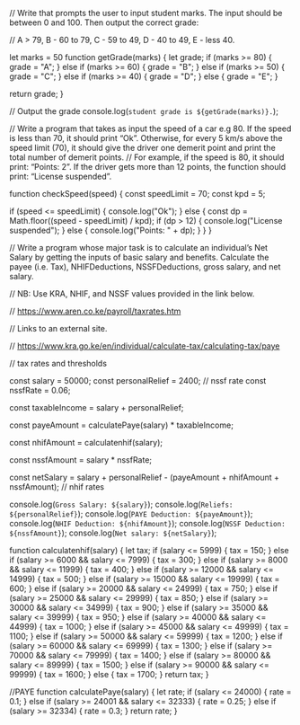 // Write that prompts the user to input student marks. The input should be between 0 and 100. Then output the correct grade:

// A > 79, B - 60 to 79, C -  59 to 49, D - 40 to 49, E - less 40.

let marks = 50
function getGrade(marks) {
  let grade;
  if (marks >= 80) {
    grade = "A";
  } else if (marks >= 60) {
    grade = "B";
  } else if (marks >= 50) {
    grade = "C";
  } else if (marks >= 40) {
    grade = "D";
  } else {
    grade = "E";
  }

  return grade;
}

// Output the grade
console.log(`student grade is ${getGrade(marks)}.`);

// Write a program that takes as input the speed of a car e.g 80. If the speed is less than 70, it should print “Ok”. Otherwise, for every 5 km/s above the speed limit (70), it should give the driver one demerit point and print the total number of demerit points.
// For example, if the speed is 80, it should print: “Points: 2”. If the driver gets more than 12 points, the function should print: “License suspended”.

function checkSpeed(speed) {
  const speedLimit = 70;
  const kpd = 5;

  if (speed <= speedLimit) {
    console.log("Ok");
  } else {
    const dp = Math.floor((speed - speedLimit) / kpd);
    if (dp > 12) {
      console.log("License suspended");
    } else {
      console.log("Points: " + dp);
    }
  }
}

//   Write a program whose major task is to calculate an individual’s Net Salary by getting the inputs of basic salary and benefits. Calculate the payee (i.e. Tax), NHIFDeductions, NSSFDeductions, gross salary, and net salary.

//   NB: Use KRA, NHIF, and NSSF values provided in the link below.

//   https://www.aren.co.ke/payroll/taxrates.htm

//   Links to an external site.

//   https://www.kra.go.ke/en/individual/calculate-tax/calculating-tax/paye

//  tax rates and thresholds


const salary = 50000;
const personalRelief = 2400;
// nssf rate
const nssfRate = 0.06;

const taxableIncome = salary + personalRelief;

const payeAmount = calculatePaye(salary) * taxableIncome;

const nhifAmount = calculatenhif(salary);

const nssfAmount = salary * nssfRate;

const netSalary =
  salary + personalRelief - (payeAmount + nhifAmount + nssfAmount);
// nhif rates

console.log(`Gross Salary: ${salary}`);
console.log(`Reliefs: ${personalRelief}`);
console.log(`PAYE Deduction: ${payeAmount}`);
console.log(`NHIF Deduction: ${nhifAmount}`);
console.log(`NSSF Deduction: ${nssfAmount}`);
console.log(`Net salary: ${netSalary}`);

function calculatenhif(salary) {
  let tax;
  if (salary <= 5999) {
    tax = 150;
  } else if (salary >= 6000 && salary <= 7999) {
    tax = 300;
  } else if (salary >= 8000 && salary <= 11999) {
    tax = 400;
  } else if (salary >= 12000 && salary <= 14999) {
    tax = 500;
  } else if (salary >= 15000 && salary <= 19999) {
    tax = 600;
  } else if (salary >= 20000 && salary <= 24999) {
    tax = 750;
  } else if (salary >= 25000 && salary <= 29999) {
    tax = 850;
  } else if (salary >= 30000 && salary <= 34999) {
    tax = 900;
  } else if (salary >= 35000 && salary <= 39999) {
    tax = 950;
  } else if (salary >= 40000 && salary <= 44999) {
    tax = 1000;
  } else if (salary >= 45000 && salary <= 49999) {
    tax = 1100;
  } else if (salary >= 50000 && salary <= 59999) {
    tax = 1200;
  } else if (salary >= 60000 && salary <= 69999) {
    tax = 1300;
  } else if (salary >= 70000 && salary <= 79999) {
    tax = 1400;
  } else if (salary >= 80000 && salary <= 89999) {
    tax = 1500;
  } else if (salary >= 90000 && salary <= 99999) {
    tax = 1600;
  } else {
    tax = 1700;
  }
  return tax;
}

//PAYE
function calculatePaye(salary) {
  let rate;
  if (salary <= 24000) {
    rate = 0.1;
  } else if (salary >= 24001 && salary <= 32333) {
    rate = 0.25;
  } else if (salary >= 32334) {
    rate = 0.3;
  }
  return rate;
}
